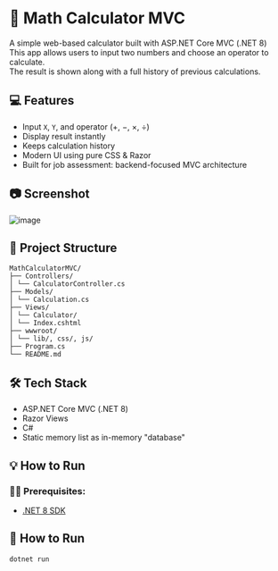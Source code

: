 # 🧮 Math Calculator MVC

A simple web-based calculator built with ASP.NET Core MVC (.NET 8)  
This app allows users to input two numbers and choose an operator to calculate.  
The result is shown along with a full history of previous calculations.

## 💻 Features

- Input `X`, `Y`, and operator (+, −, ×, ÷)
- Display result instantly
- Keeps calculation history
- Modern UI using pure CSS & Razor
- Built for job assessment: backend-focused MVC architecture

## 📷 Screenshot

![image](https://github.com/user-attachments/assets/fed622ae-a317-4e18-bfaa-4f25c68873bd)

## 📂 Project Structure
```
MathCalculatorMVC/
├── Controllers/
│ └── CalculatorController.cs
├── Models/
│ └── Calculation.cs
├── Views/
│ └── Calculator/
│ └── Index.cshtml
├── wwwroot/
│ └── lib/, css/, js/
├── Program.cs
└── README.md
```

## 🛠 Tech Stack

- ASP.NET Core MVC (.NET 8)
- Razor Views
- C#
- Static memory list as in-memory "database"

## 💡 How to Run

### 🧑‍💻 Prerequisites:
- [.NET 8 SDK](https://dotnet.microsoft.com/en-us/download/dotnet/8.0)

## 🚀 How to Run

```bash
dotnet run
```
